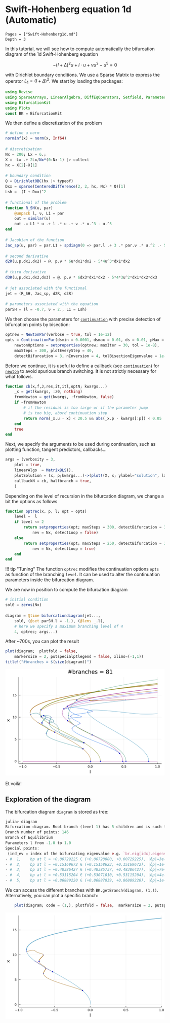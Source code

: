 # Swift-Hohenberg equation 1d (Automatic)

```@contents
Pages = ["Swift-Hohenberg1d.md"]
Depth = 3
```

In this tutorial, we will see how to compute automatically the bifurcation diagram of the 1d Swift-Hohenberg equation

$$-(I+\Delta)^2 u+l\cdot u +\nu u^3-u^5 = 0\tag{E}$$

with Dirichlet boundary conditions. We use a Sparse Matrix to express the operator $L_1=(I+\Delta)^2$. We start by loading the packages:

```julia
using Revise
using SparseArrays, LinearAlgebra, DiffEqOperators, Setfield, Parameters
using BifurcationKit
using Plots
const BK = BifurcationKit
```

We then define a discretization of the problem

```julia
# define a norm
norminf(x) = norm(x, Inf64)

# discretisation
Nx = 200; Lx = 6.;
X = -Lx .+ 2Lx/Nx*(0:Nx-1) |> collect
hx = X[2]-X[1]

# boundary condition
Q = Dirichlet0BC(hx |> typeof)
Dxx = sparse(CenteredDifference(2, 2, hx, Nx) * Q)[1]
Lsh = -(I + Dxx)^2

# functional of the problem
function R_SH(u, par)
	@unpack l, ν, L1 = par
	out = similar(u)
	out .= L1 * u .+ l .* u .+ ν .* u.^3 - u.^5
end

# Jacobian of the function
Jac_sp(u, par) = par.L1 + spdiagm(0 => par.l .+ 3 .* par.ν .* u.^2 .- 5 .* u.^4)

# second derivative
d2R(u,p,dx1,dx2) = @. p.ν * 6u*dx1*dx2 - 5*4u^3*dx1*dx2

# third derivative
d3R(u,p,dx1,dx2,dx3) = @. p.ν * 6dx3*dx1*dx2 - 5*4*3u^2*dx1*dx2*dx3

# jet associated with the functional
jet = (R_SH, Jac_sp, d2R, d3R)

# parameters associated with the equation
parSH = (l = -0.7, ν = 2., L1 = Lsh)
```

We then choose the parameters for [`continuation`](@ref) with precise detection of bifurcation points by bisection:

```julia
optnew = NewtonPar(verbose = true, tol = 1e-12)
opts = ContinuationPar(dsmin = 0.0001, dsmax = 0.01, ds = 0.01, pMax = 1.,
	newtonOptions = setproperties(optnew; maxIter = 30, tol = 1e-8), 
	maxSteps = 300, plotEveryStep = 40, 
	detectBifurcation = 3, nInversion = 4, tolBisectionEigenvalue = 1e-17, dsminBisection = 1e-7)
```

Before we continue, it is useful to define a callback (see [`continuation`](@ref)) for [`newton`](@ref) to avoid spurious branch switching. It is not strictly necessary for what follows. 

```julia
function cb(x,f,J,res,it,itl,optN; kwargs...)
	_x = get(kwargs, :z0, nothing)
	fromNewton = get(kwargs, :fromNewton, false)
	if ~fromNewton
		# if the residual is too large or if the parameter jump
		# is too big, abord continuation step
		return norm(_x.u - x) < 20.5 && abs(_x.p - kwargs[:p]) < 0.05
	end
	true
end
```

Next, we specify the arguments to be used during continuation, such as plotting function, tangent predictors, callbacks...

```julia
args = (verbosity = 3,
	plot = true,
	linearAlgo  = MatrixBLS(),
	plotSolution = (x, p;kwargs...)->(plot!(X, x; ylabel="solution", label="", kwargs...)),
	callbackN = cb, halfbranch = true,
	)
```

Depending on the level of recursion in the bifurcation diagram, we change a bit the options as follows

```julia
function optrec(x, p, l; opt = opts)
	level =  l
	if level <= 2
		return setproperties(opt; maxSteps = 300, detectBifurcation = 3, 
			nev = Nx, detectLoop = false)
	else
		return setproperties(opt; maxSteps = 250, detectBifurcation = 3, 
			nev = Nx, detectLoop = true)
	end
end
```

!!! tip "Tuning"
    The function `optrec` modifies the continuation options `opts` as function of the branching `level`. It can be used to alter the continuation parameters inside the bifurcation diagram.
    
We are now in position to compute the bifurcation diagram

```julia
# initial condition
sol0 = zeros(Nx)

diagram = @time bifurcationdiagram(jet..., 
	sol0, (@set parSH.l = -1.), (@lens _.l), 
	# here we specify a maximum branching level of 4
	4, optrec; args...)
```  

After ~700s, you can plot the result  

```julia
plot(diagram;  plotfold = false,  
	markersize = 2, putspecialptlegend = false, xlims=(-1,1))
title!("#branches = $(size(diagram))")
```	

![](BDSH1d.png)

Et voilà!

## Exploration of the diagram

The bifurcation diagram `diagram` is stored as tree:

```julia
julia> diagram
Bifurcation diagram. Root branch (level 1) has 5 children and is such that:
Branch number of points: 146
Branch of Equilibrium
Parameters l from -1.0 to 1.0
Special points:
 (ind_ev = index of the bifurcating eigenvalue e.g. `br.eig[idx].eigenvals[ind_ev]`)
- #  1,    bp at l ≈ +0.00729225 ∈ (+0.00728880, +0.00729225), |δp|=3e-06, [converged], δ = ( 1,  0), step =  72, eigenelements in eig[ 73], ind_ev =   1
- #  2,    bp at l ≈ +0.15169672 ∈ (+0.15158623, +0.15169672), |δp|=1e-04, [converged], δ = ( 1,  0), step =  83, eigenelements in eig[ 84], ind_ev =   2
- #  3,    bp at l ≈ +0.48386427 ∈ (+0.48385737, +0.48386427), |δp|=7e-06, [converged], δ = ( 1,  0), step = 107, eigenelements in eig[108], ind_ev =   3
- #  4,    bp at l ≈ +0.53115204 ∈ (+0.53071010, +0.53115204), |δp|=4e-04, [converged], δ = ( 1,  0), step = 111, eigenelements in eig[112], ind_ev =   4
- #  5,    bp at l ≈ +0.86889220 ∈ (+0.86887839, +0.86889220), |δp|=1e-05, [converged], δ = ( 1,  0), step = 135, eigenelements in eig[136], ind_ev =   5
```

We can access the different branches with `BK.getBranch(diagram, (1,))`. Alternatively, you can plot a specific branch:

```julia
	plot(diagram; code = (1,), plotfold = false,  markersize = 2, putspecialptlegend = false, xlims=(-1,1))
```

![](BDSH1d-1.png)
